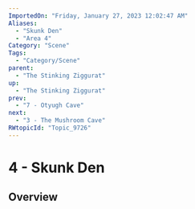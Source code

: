 ```yaml
---
ImportedOn: "Friday, January 27, 2023 12:02:47 AM"
Aliases:
  - "Skunk Den"
  - "Area 4"
Category: "Scene"
Tags:
  - "Category/Scene"
parent:
  - "The Stinking Ziggurat"
up:
  - "The Stinking Ziggurat"
prev:
  - "7 - Otyugh Cave"
next:
  - "3 - The Mushroom Cave"
RWtopicId: "Topic_9726"
---
```

# 4 - Skunk Den
## Overview
